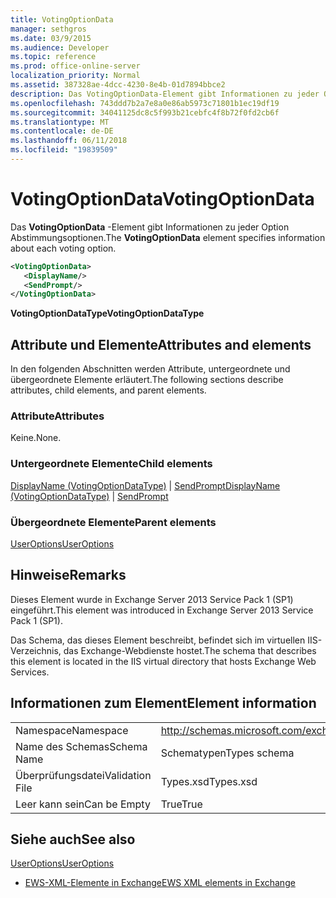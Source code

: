 ```yaml
---
title: VotingOptionData
manager: sethgros
ms.date: 03/9/2015
ms.audience: Developer
ms.topic: reference
ms.prod: office-online-server
localization_priority: Normal
ms.assetid: 387328ae-4dcc-4230-8e4b-01d7894bbce2
description: Das VotingOptionData-Element gibt Informationen zu jeder Option Abstimmungsoptionen.
ms.openlocfilehash: 743ddd7b2a7e8a0e86ab5973c71801b1ec19df19
ms.sourcegitcommit: 34041125dc8c5f993b21cebfc4f8b72f0fd2cb6f
ms.translationtype: MT
ms.contentlocale: de-DE
ms.lasthandoff: 06/11/2018
ms.locfileid: "19839509"
---
```

# <a name="votingoptiondata"></a><span data-ttu-id="340a0-103">VotingOptionData</span><span class="sxs-lookup"><span data-stu-id="340a0-103">VotingOptionData</span></span>

<span data-ttu-id="340a0-104">Das **VotingOptionData** -Element gibt Informationen zu jeder Option Abstimmungsoptionen.</span><span class="sxs-lookup"><span data-stu-id="340a0-104">The **VotingOptionData** element specifies information about each voting option.</span></span> 
  
```XML
<VotingOptionData>
   <DisplayName/>
   <SendPrompt/>
</VotingOptionData>
```

 <span data-ttu-id="340a0-105">**VotingOptionDataType**</span><span class="sxs-lookup"><span data-stu-id="340a0-105">**VotingOptionDataType**</span></span>
## <a name="attributes-and-elements"></a><span data-ttu-id="340a0-106">Attribute und Elemente</span><span class="sxs-lookup"><span data-stu-id="340a0-106">Attributes and elements</span></span>

<span data-ttu-id="340a0-107">In den folgenden Abschnitten werden Attribute, untergeordnete und übergeordnete Elemente erläutert.</span><span class="sxs-lookup"><span data-stu-id="340a0-107">The following sections describe attributes, child elements, and parent elements.</span></span>
  
### <a name="attributes"></a><span data-ttu-id="340a0-108">Attribute</span><span class="sxs-lookup"><span data-stu-id="340a0-108">Attributes</span></span>

<span data-ttu-id="340a0-109">Keine.</span><span class="sxs-lookup"><span data-stu-id="340a0-109">None.</span></span>
  
### <a name="child-elements"></a><span data-ttu-id="340a0-110">Untergeordnete Elemente</span><span class="sxs-lookup"><span data-stu-id="340a0-110">Child elements</span></span>

<span data-ttu-id="340a0-111">[DisplayName (VotingOptionDataType)](displayname-votingoptiondatatype.md) | [SendPrompt](sendprompt.md)</span><span class="sxs-lookup"><span data-stu-id="340a0-111">[DisplayName (VotingOptionDataType)](displayname-votingoptiondatatype.md) | [SendPrompt](sendprompt.md)</span></span>
  
### <a name="parent-elements"></a><span data-ttu-id="340a0-112">Übergeordnete Elemente</span><span class="sxs-lookup"><span data-stu-id="340a0-112">Parent elements</span></span>

[<span data-ttu-id="340a0-113">UserOptions</span><span class="sxs-lookup"><span data-stu-id="340a0-113">UserOptions</span></span>](useroptions.md)
  
## <a name="remarks"></a><span data-ttu-id="340a0-114">Hinweise</span><span class="sxs-lookup"><span data-stu-id="340a0-114">Remarks</span></span>

<span data-ttu-id="340a0-115">Dieses Element wurde in Exchange Server 2013 Service Pack 1 (SP1) eingeführt.</span><span class="sxs-lookup"><span data-stu-id="340a0-115">This element was introduced in Exchange Server 2013 Service Pack 1 (SP1).</span></span>
  
<span data-ttu-id="340a0-116">Das Schema, das dieses Element beschreibt, befindet sich im virtuellen IIS-Verzeichnis, das Exchange-Webdienste hostet.</span><span class="sxs-lookup"><span data-stu-id="340a0-116">The schema that describes this element is located in the IIS virtual directory that hosts Exchange Web Services.</span></span>
  
## <a name="element-information"></a><span data-ttu-id="340a0-117">Informationen zum Element</span><span class="sxs-lookup"><span data-stu-id="340a0-117">Element information</span></span>

|||
|:-----|:-----|
|<span data-ttu-id="340a0-118">Namespace</span><span class="sxs-lookup"><span data-stu-id="340a0-118">Namespace</span></span>  <br/> |http://schemas.microsoft.com/exchange/services/2006/types  <br/> |
|<span data-ttu-id="340a0-119">Name des Schemas</span><span class="sxs-lookup"><span data-stu-id="340a0-119">Schema Name</span></span>  <br/> |<span data-ttu-id="340a0-120">Schematypen</span><span class="sxs-lookup"><span data-stu-id="340a0-120">Types schema</span></span>  <br/> |
|<span data-ttu-id="340a0-121">Überprüfungsdatei</span><span class="sxs-lookup"><span data-stu-id="340a0-121">Validation File</span></span>  <br/> |<span data-ttu-id="340a0-122">Types.xsd</span><span class="sxs-lookup"><span data-stu-id="340a0-122">Types.xsd</span></span>  <br/> |
|<span data-ttu-id="340a0-123">Leer kann sein</span><span class="sxs-lookup"><span data-stu-id="340a0-123">Can be Empty</span></span>  <br/> |<span data-ttu-id="340a0-124">True</span><span class="sxs-lookup"><span data-stu-id="340a0-124">True</span></span>  <br/> |
   
## <a name="see-also"></a><span data-ttu-id="340a0-125">Siehe auch</span><span class="sxs-lookup"><span data-stu-id="340a0-125">See also</span></span>



[<span data-ttu-id="340a0-126">UserOptions</span><span class="sxs-lookup"><span data-stu-id="340a0-126">UserOptions</span></span>](useroptions.md)


- [<span data-ttu-id="340a0-127">EWS-XML-Elemente in Exchange</span><span class="sxs-lookup"><span data-stu-id="340a0-127">EWS XML elements in Exchange</span></span>](ews-xml-elements-in-exchange.md)

